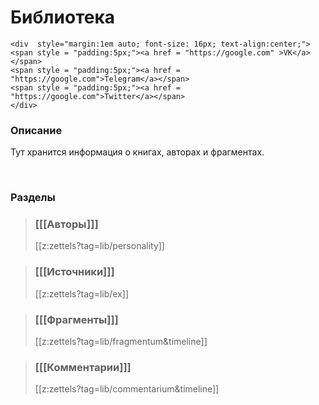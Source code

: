 # Библиотека
``` {=html}
<div  style="margin:1em auto; font-size: 16px; text-align:center;">
<span style = "padding:5px;"><a href = "https://google.com" >VK</a></span>
<span style = "padding:5px;"><a href = "https://google.com">Telegram</a></span>
<span style = "padding:5px;"><a href = "https://google.com">Twitter</a></span>
</div>
```

### Описание
Тут хранится информация о книгах, авторах и фрагментах.

<br />

### Разделы

>### [[[Авторы]]] 
>[[z:zettels?tag=lib/personality]]

>### [[[Источники]]]
>[[z:zettels?tag=lib/ex]]

>### [[[Фрагменты]]]
>[[z:zettels?tag=lib/fragmentum&timeline]]

>### [[[Комментарии]]] 
>[[z:zettels?tag=lib/commentarium&timeline]]